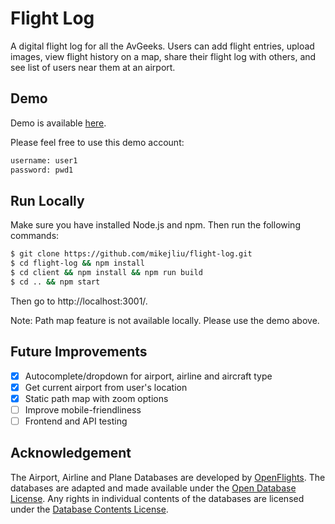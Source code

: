 # Flight Log

A digital flight log for all the AvGeeks. Users can add flight entries, upload images, view flight history on a map, share their flight log with others, and see list of users near them at an airport.

## Demo

Demo is available [here](https://dry-mountain-16931.herokuapp.com/).

Please feel free to use this demo account: 

```bash
username: user1
password: pwd1
```

## Run Locally

Make sure you have installed Node.js and npm. Then run the following commands:

```bash
$ git clone https://github.com/mikejliu/flight-log.git
$ cd flight-log && npm install
$ cd client && npm install && npm run build
$ cd .. && npm start
```

Then go to http://localhost:3001/.

Note: Path map feature is not available locally. Please use the demo above.

## Future Improvements

- [x] Autocomplete/dropdown for airport, airline and aircraft type
- [x] Get current airport from user's location
- [x] Static path map with zoom options
- [ ] Improve mobile-friendliness
- [ ] Frontend and API testing

## Acknowledgement

The Airport, Airline and Plane Databases are developed by [OpenFlights](https://openflights.org/data.html). The databases are adapted and made available under the [Open Database License](http://opendatacommons.org/licenses/odbl/1.0/). Any rights in individual contents of the databases are licensed under the [Database Contents License](http://opendatacommons.org/licenses/dbcl/1.0/).
